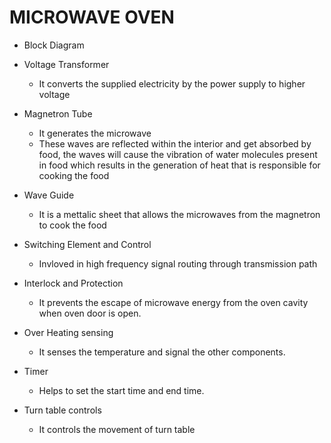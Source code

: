 # MICROWAVE OVEN 
* Block Diagram

* Voltage Transformer
    * It converts the supplied electricity by the power supply to higher voltage 
* Magnetron Tube
    * It generates the microwave
    * These waves are reflected within the interior and get absorbed by food, the waves will cause the vibration of water molecules present in food which results in the generation of heat that is responsible for cooking the food
* Wave Guide
    * It is a mettalic sheet that allows the microwaves from the magnetron to cook the food
* Switching Element and Control
    * Invloved in high frequency signal routing through transmission path
* Interlock and Protection 
    * It prevents the escape of microwave energy from the oven cavity when oven door is open.
* Over Heating sensing
    * It senses the temperature and signal the other components.
* Timer
    * Helps to set the start time and end time.
* Turn table controls
    * It controls the movement of turn table